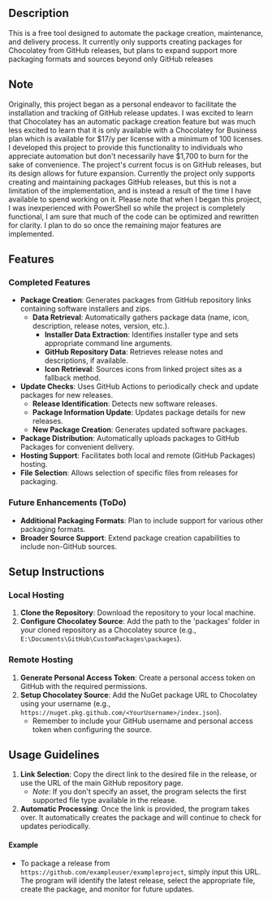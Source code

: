 
## Description
This is a free tool designed to automate the package creation, maintenance, and delivery process. It currently only supports creating packages for Chocolatey from GitHub releases, but plans to expand support more packaging formats and sources beyond only GitHub releases 

## Note
Originally, this project began as a personal endeavor to facilitate the installation and tracking of GitHub release updates. I was excited to learn that Chocolatey has an automatic package creation feature but was much less excited to learn that it is only available with a Chocolatey for Business plan which is available for $17/y per license with a minimum of 100 licenses. I developed this project to provide this functionality to individuals who appreciate automation but don't necessarily have $1,700 to burn for the sake of convenience. The project's current focus is on GitHub releases, but its design allows for future expansion. Currently the project only supports creating and maintaining packages GitHub releases, but this is not a limitation of the implementation, and is instead a result of the time I have available to spend working on it. Please note that when I began this project, I was inexperienced with PowerShell so while the project is completely functional, I am sure that much of the code can be optimized and rewritten for clarity. I plan to do so once the remaining major features are implemented. 

## Features
### Completed Features
- **Package Creation**: Generates packages from GitHub repository links containing software installers and zips.
  - **Data Retrieval**: Automatically gathers package data (name, icon, description, release notes, version, etc.).
    - **Installer Data Extraction**: Identifies installer type and sets appropriate command line arguments.
    - **GitHub Repository Data**: Retrieves release notes and descriptions, if available.
    - **Icon Retrieval**: Sources icons from linked project sites as a fallback method.
- **Update Checks**: Uses GitHub Actions to periodically check and update packages for new releases.
  - **Release Identification**: Detects new software releases.
  - **Package Information Update**: Updates package details for new releases.
  - **New Package Creation**: Generates updated software packages.
- **Package Distribution**: Automatically uploads packages to GitHub Packages for convenient delivery.
- **Hosting Support**: Facilitates both local and remote (GitHub Packages) hosting.
- **File Selection**: Allows selection of specific files from releases for packaging.

### Future Enhancements (ToDo)
- **Additional Packaging Formats**: Plan to include support for various other packaging formats.
- **Broader Source Support**: Extend package creation capabilities to include non-GitHub sources.

## Setup Instructions
### Local Hosting
1. **Clone the Repository**: Download the repository to your local machine.
2. **Configure Chocolatey Source**: Add the path to the 'packages' folder in your cloned repository as a Chocolatey source (e.g., `E:\Documents\GitHub\CustomPackages\packages`).

### Remote Hosting
1. **Generate Personal Access Token**: Create a personal access token on GitHub with the required permissions.
2. **Setup Chocolatey Source**: Add the NuGet package URL to Chocolatey using your username (e.g., `https://nuget.pkg.github.com/<YourUsername>/index.json`).
   - Remember to include your GitHub username and personal access token when configuring the source.

## Usage Guidelines
1. **Link Selection**: Copy the direct link to the desired file in the release, or use the URL of the main GitHub repository page. 
   - *Note*: If you don't specify an asset, the program selects the first supported file type available in the release.
2. **Automatic Processing**: Once the link is provided, the program takes over. It automatically creates the package and will continue to check for updates periodically.

#### Example
- To package a release from `https://github.com/exampleuser/exampleproject`, simply input this URL. The program will identify the latest release, select the appropriate file, create the package, and monitor for future updates.
